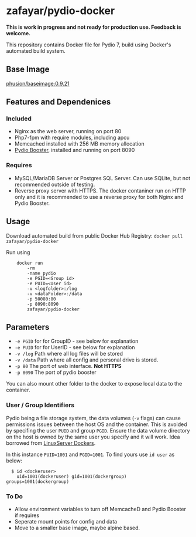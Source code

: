 # zafayar/pydio-docker

**This is work in progress and not ready for production use.  Feedback is welcome.**

This repository contains Docker file for Pydio 7, build using Docker's automated build system.

## Base Image
[phusion/baseimage:0.9.21](http://phusion.github.io/baseimage-docker/)

## Features and Dependenices

### Included
* Nginx as the web server, running on port 80
* Php7-fpm with require modules, including apcu
* Memcached installed with 256 MB memory allocation
* [Pydio Booster](https://pydio.com/en/pydio-booster), installed and running on port 8090

### Requires
* MySQL/MariaDB Server or Postgres SQL Server.  Can use SQLite, but not recommended outside of testing.
* Reverse proxy server with HTTPS. The docker contaniner run on HTTP only and it is recommended to use a reverse proxy for both Nginx and Pydio Booster.

## Usage
Download automated build from public Docker Hub Registry: 
```docker pull zafayar/pydio-docker```

Run using

```
	docker run 
		-rm 
		-name pydio 
		-e PGID=<Group id> 
		-e PUID=<User id> 
		-v <logfolder>:/log 
		-v <dataFolder>:/data 
		-p 50080:80 
		-p 8090:8090  
		zafayar/pydio-docker
```

## Parameters

* `-e PGID`	for for GroupID - see below for explanation
* `-e PUID`	for for UserID - see below for explanation
* `-v /log`	Path where all log files will be stored
* `-v /data`	Path where all config and personal drive is stored.  
* `-p 80`	The port of web interface.  **Not HTTPS**
* `-p 8090`	The port of pydio booster

You can also mount other folder to the docker to expose local data to the container.  

### User / Group Identifiers

Pydio being a file storage system, the data volumes (`-v` flags) can cause permissions issues between the host OS and the container. 
This is avoided by specifing the user `PUID` and group `PGID`. Ensure the data volume directory on the host is owned by the same user you specify and it will work.  Idea borrowed from [LinuxServer Dockers](https://hub.docker.com/u/linuxserver/).

In this instance `PUID=1001` and `PGID=1001`. To find yours use `id user` as below:

```
  $ id <dockeruser>
    uid=1001(dockeruser) gid=1001(dockergroup) groups=1001(dockergroup)
```




### To Do
* Allow environment variables to turn off MemcacheD and Pydio Booster if requires
* Seperate mount points for config and data
* Move to a smaller base image, maybe alpine based.

 
